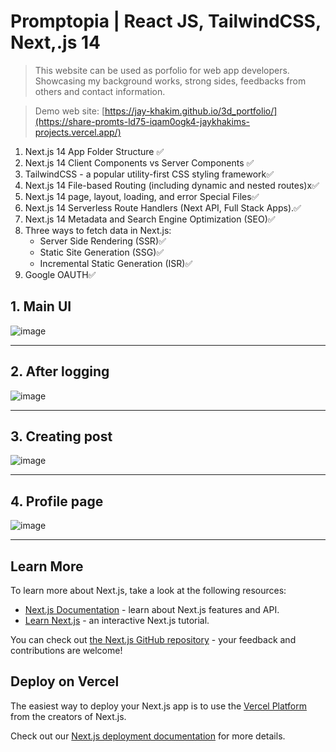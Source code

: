 # Promptopia | React JS, TailwindCSS, Next,.js 14

> This website can be used as porfolio for web app developers. Showcasing my background works, strong sides, feedbacks from others and contact information. 

> Demo web site: [https://jay-khakim.github.io/3d_portfolio/](https://share-promts-ld75-iqam0ogk4-jaykhakims-projects.vercel.app/)

1. Next.js 14 App Folder Structure ✅            
2. Next.js 14 Client Components vs Server Components ✅          
3. TailwindCSS - a popular utility-first CSS styling framework✅
4. Next.js 14 File-based Routing (including dynamic and nested routes)x✅
5. Next.js 14 page, layout, loading, and error Special Files✅
6. Next.js 14 Serverless Route Handlers (Next API, Full Stack Apps).✅
7. Next.js 14 Metadata and Search Engine Optimization (SEO)✅
8. Three ways to fetch data in Next.js:
   - Server Side Rendering (SSR)✅
   - Static Site Generation (SSG)✅
   - Incremental Static Generation (ISR)✅
9. Google OAUTH✅



## 1. Main UI

![image](https://github.com/Jay-Khakim/share-promts/assets/68965155/0e68222f-3b7a-43bd-be29-ff6e193bb809)




---

## 2. After logging

![image](https://github.com/Jay-Khakim/share-promts/assets/68965155/d6214198-8af8-4b94-a955-456c174b9889)




---

## 3. Creating post

![image](https://github.com/Jay-Khakim/share-promts/assets/68965155/47659c4e-a5d9-4523-bda8-732a7972cdc9)



---

## 4. Profile page

![image](https://github.com/Jay-Khakim/share-promts/assets/68965155/aa20416b-fbf9-4a48-8b37-075833c57499)



---



## Learn More

To learn more about Next.js, take a look at the following resources:

- [Next.js Documentation](https://nextjs.org/docs) - learn about Next.js features and API.
- [Learn Next.js](https://nextjs.org/learn) - an interactive Next.js tutorial.

You can check out [the Next.js GitHub repository](https://github.com/vercel/next.js/) - your feedback and contributions are welcome!

## Deploy on Vercel

The easiest way to deploy your Next.js app is to use the [Vercel Platform](https://vercel.com/new?utm_medium=default-template&filter=next.js&utm_source=create-next-app&utm_campaign=create-next-app-readme) from the creators of Next.js.

Check out our [Next.js deployment documentation](https://nextjs.org/docs/deployment) for more details.
